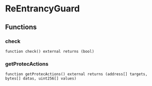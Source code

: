 # ReEntrancyGuard

## Functions

### check

```solidity
function check() external returns (bool)
```

### getProtecActions

```solidity
function getProtecActions() external returns (address[] targets, bytes[] datas, uint256[] values)
```

